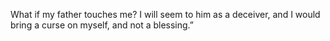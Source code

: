 What if my father touches me? I will seem to him as a deceiver, and I would bring a curse on myself, and not a blessing.”
